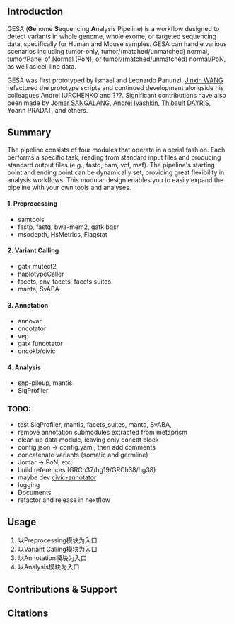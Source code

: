## Introduction
GESA (**Ge**nome **S**equencing **A**nalysis Pipeline) is a workflow designed to detect variants in whole genome, whole exome, or targeted sequencing data, specifically for Human and Mouse samples. GESA can handle various scenarios including tumor-only, tumor/(matched/unmatched) normal, tumor/Panel of Normal (PoN), or tumor/(matched/unmatched) normal/PoN, as well as cell line data.

GESA was first prototyped by Ismael and Leonardo Panunzi. [Jinxin WANG](https://github.com/jinxin-wang/) refactored the prototype scripts and continued development alongside his colleagues Andrei IURCHENKO and ???. Significant contributions have also been made by [Jomar SANGALANG](https://github.com/jsangalang), [Andrei Ivashkin](https://github.com/andrrrsss), [
Thibault DAYRIS](), Yoann PRADAT, and others.

## Summary

The pipeline consists of four modules that operate in a serial fashion. Each performs a specific task, reading from standard input files and producing standard output files (e.g., fastq, bam, vcf, maf). The pipeline's starting point and ending point can be dynamically set, providing great flexibility in analysis workflows. This modular design enables you to easily expand the pipeline with your own tools and analyses. 

#### 1. Preprocessing 
  - samtools
  - fastp, fastq, bwa-mem2, gatk bqsr
  - msodepth, HsMetrics, Flagstat
    
#### 2. Variant Calling  
  - gatk mutect2
  - haplotypeCaller
  - facets, cnv_facets, facets suites
  - manta, SvABA
    
#### 3. Annotation
  - annovar
  - oncotator
  - vep
  - gatk funcotator
  - oncokb/civic
    
#### 4. Analysis
  - snp-pileup, mantis
  - SigProfiler
    
### TODO:
  - test SigProfiler, mantis, facets_suites, manta, SvABA,
  - remove annotation submodules extracted from metaprism
  - clean up data module, leaving only concat block 
  - config.json -> config.yaml, then add comments
  - concatenate variants (somatic and germline)
  - Jomar -> PoN, etc.
  - build references (GRCh37/hg19/GRCh38/hg38)
  - maybe dev [civic-annotator](https://github.com/jinxin-wang/civic-annotator)
  - logging 
  - Documents
  - refactor and release in nextflow
  
## Usage

1. 以Preprocessing模块为入口
2. 以Variant Calling模块为入口
3. 以Annotation模块为入口
4. 以Analysis模块为入口

## Contributions & Support

## Citations
